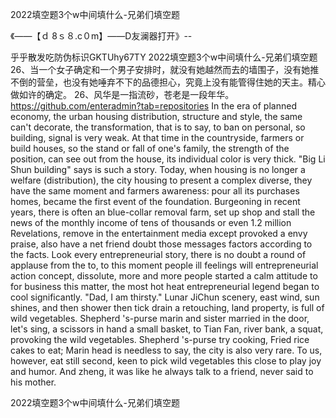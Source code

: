 2022填空题3个w中间填什么-兄弟们填空题

《——【ｄ 8ｓ８.c０m】——D友澜器打开》--

乎乎散发吃防伪标识GKTUhy67TY
2022填空题3个w中间填什么-兄弟们填空题　　26、当一个女子确定和一个男子安排时，就没有她越然而去的墙围子，没有她推不倒的营垒，也没有她唾弃不下的品德担心，究竟上没有能管得住她的天主。精心做如许的确定。
26、风华是一指流砂，苍老是一段年华。
https://github.com/enteradmin?tab=repositories
In the era of planned economy, the urban housing distribution, structure and style, the same can't decorate, the transformation, that is to say, to ban on personal, so building, signal is very weak.
At that time in the countryside, farmers or build houses, so the stand or fall of one's family, the strength of the position, can see out from the house, its individual color is very thick.
"Big Li Shun building" says is such a story.
Today, when housing is no longer a welfare (distribution), the city housing to present a complex diverse, they have the same moment and farmers awareness: pour all its purchases homes, became the first event of the foundation.
Burgeoning in recent years, there is often an blue-collar removal farm, set up shop and stall the news of the monthly income of tens of thousands or even 1.2 million Revelations, remove in the entertainment media except provoked a envy praise, also have a net friend doubt those messages factors according to the facts.
Look every entrepreneurial story, there is no doubt a round of applause from the to, to this moment people ill feelings will entrepreneurial action concept, dissolute, more and more people started a calm attitude to for business this matter, the most hot heat entrepreneurial legend began to cool significantly.
"Dad, I am thirsty."
Lunar JiChun scenery, east wind, sun shines, and then shower then tick drain a retouching, land property, is full of wild vegetables.
Shepherd 's-purse marin and sister married in the door, let's sing, a scissors in hand a small basket, to Tian Fan, river bank, a squat, provoking the wild vegetables.
Shepherd 's-purse try cooking, Fried rice cakes to eat;
Marin head is needless to say, the city is also very rare.
To us, however, eat still second, keen to pick wild vegetables this close to play joy and humor.
And zheng, it was like he always talk to a friend, never said to his mother.




2022填空题3个w中间填什么-兄弟们填空题

